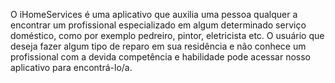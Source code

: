 O iHomeServices é uma aplicativo que auxilia uma pessoa qualquer a encontrar um profissional especializado em algum determinado serviço doméstico, como por exemplo pedreiro, pintor, eletricista etc. O usuário que deseja fazer algum tipo de reparo em sua residência e não conhece um profissional com a devida competência e habilidade pode acessar nosso aplicativo para encontrá-lo/a.